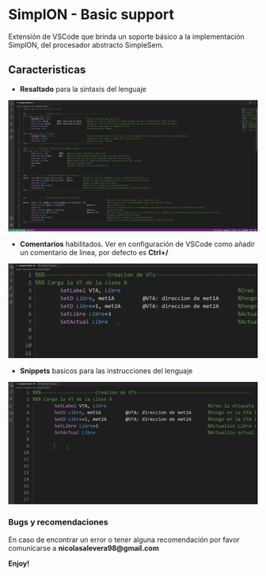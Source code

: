 # SimplON - Basic support 

Extensión de VSCode que brinda un soporte básico a la implementación SimplON, del procesador abstracto SimpleSem.

## Caracteristicas

- **Resaltado** para la sintaxis del lenguaje

![Highlight example](https://raw.githubusercontent.com/nicoverali/vscode-simplon-language-support/master/resources/highlight-example.png)

- **Comentarios** habilitados. Ver en configuración de VSCode como añadir un comentario de linea, por defecto es **Ctrl+/**

![Comments example](https://raw.githubusercontent.com/nicoverali/vscode-simplon-language-support/master/resources/comments-example.gif)


- **Snippets** basicos para las instrucciones del lenguaje

![Snippets example](https://raw.githubusercontent.com/nicoverali/vscode-simplon-language-support/master/resources/snippets-example.gif)



### Bugs y recomendaciones

En caso de encontrar un error o tener alguna recomendación por favor comunicarse a __nicolasalevera98@gmail.com__

**Enjoy!**
